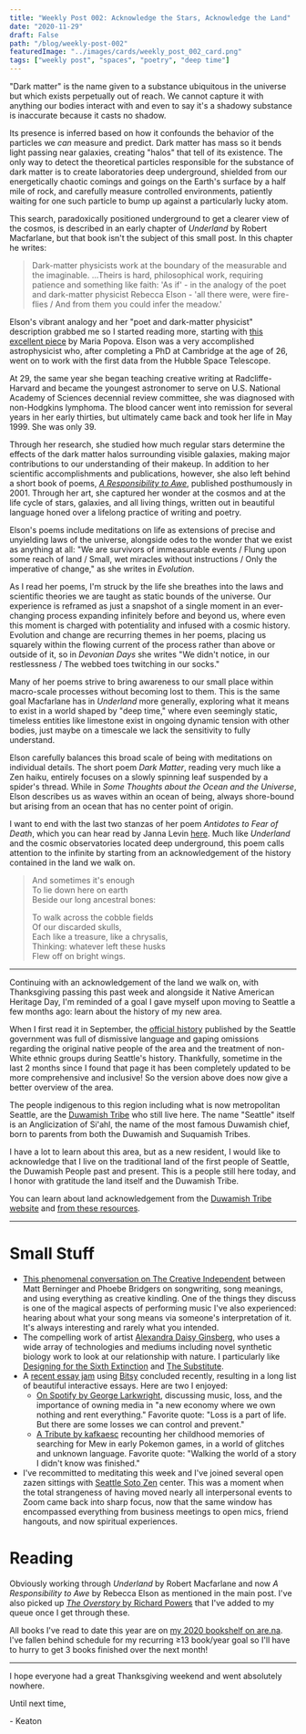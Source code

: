 ```yaml
---
title: "Weekly Post 002: Acknowledge the Stars, Acknowledge the Land"
date: "2020-11-29"
draft: False
path: "/blog/weekly-post-002"
featuredImage: "../images/cards/weekly_post_002_card.png"
tags: ["weekly post", "spaces", "poetry", "deep time"]
---
```


"Dark matter" is the name given to a substance ubiquitous in the universe but which exists perpetually out of reach. We cannot capture it with anything our bodies interact with and even to say it's a shadowy substance is inaccurate because it casts no shadow. 

Its presence is inferred based on how it confounds the behavior of the particles we *can* measure and predict. Dark matter has mass so it bends light passing near galaxies, creating "halos" that tell of its existence. The only way to detect the theoretical particles responsible for the substance of dark matter is to create laboratories deep underground, shielded from our energetically chaotic comings and goings on the Earth's surface by a half mile of rock, and carefully measure controlled environments, patiently waiting for one such particle to bump up against a particularly lucky atom. 

This search, paradoxically positioned underground to get a clearer view of the cosmos, is described in an early chapter of *Underland* by Robert Macfarlane, but that book isn't the subject of this small post. In this chapter he writes: 

> Dark-matter physicists work at the boundary of the measurable and the imaginable. ...Theirs is hard, philosophical work, requiring patience and something like faith: 'As if' - in the analogy of the poet and dark-matter physicist Rebecca Elson - 'all there were, were fire-flies / And from them you could infer the meadow.'

Elson's vibrant analogy and her "poet and dark-matter physicist" description grabbed me so I started reading more, starting with [this excellent piece](https://www.brainpickings.org/2019/04/29/regina-spektor-reads-rebecca-elson/) by Maria Popova. Elson was a very accomplished astrophysicist who, after completing a PhD at Cambridge at the age of 26, went on to work with the first data from the Hubble Space Telescope. 

At 29, the same year she began teaching creative writing at Radcliffe-Harvard and became the youngest astronomer to serve on U.S. National Academy of Sciences decennial review committee, she was diagnosed with non-Hodgkins lymphoma. The blood cancer went into remission for several years in her early thirties, but ultimately came back and took her life in May 1999. She was only 39. 

Through her research, she studied how much regular stars determine the effects of the dark matter halos surrounding visible galaxies, making major contributions to our understanding of their makeup. In addition to her scientific accomplishments and publications, however, she also left behind a short book of poems, *[A Responsibility to Awe](https://www.goodreads.com/book/show/1912586.A_Responsibility_to_Awe)*, published posthumously in 2001. Through her art, she captured her wonder at the cosmos and at the life cycle of stars, galaxies, and all living things, written out in beautiful language honed over a lifelong practice of writing and poetry.

Elson's poems include meditations on life as extensions of precise and unyielding laws of the universe, alongside odes to the wonder that we exist as anything at all: "We are survivors of immeasurable events / Flung upon some reach of land / Small, wet miracles without instructions / Only the imperative of change," as she writes in *Evolution*. 

As I read her poems, I'm struck by the life she breathes into the laws and scientific theories we are taught as static bounds of the universe. Our experience is reframed as just a snapshot of a single moment in an ever-changing process expanding infinitely before and beyond us, where even this moment is charged with potentiality and infused with a cosmic history. Evolution and change are recurring themes in her poems, placing us squarely within the flowing current of the process rather than above or outside of it, so in *Devonian Days* she writes "We didn't notice, in our restlessness / The webbed toes twitching in our socks." 

Many of her poems strive to bring awareness to our small place within macro-scale processes without becoming lost to them. This is the same goal Macfarlane has in *Underland* more generally, exploring what it means to exist in a world shaped by "deep time," where even seemingly static, timeless entities like limestone exist in ongoing dynamic tension with other bodies, just maybe on a timescale we lack the sensitivity to fully understand. 

Elson carefully balances this broad scale of being with meditations on individual details. The short poem *Dark Matter*, reading very much like a Zen haiku, entirely focuses on a slowly spinning leaf suspended by a spider's thread. While in *Some Thoughts about the Ocean and the Universe*, Elson describes us as waves within an ocean of being, always shore-bound but arising from an ocean that has no center point of origin. 

I want to end with the last two stanzas of her poem *Antidotes to Fear of Death*, which you can hear read by Janna Levin [here](https://www.brainpickings.org/2020/04/10/antidotes-to-fear-of-death-rebecca-elson/). Much like *Underland* and the cosmic observatories located deep underground, this poem calls attention to the infinite by starting from an acknowledgement of the history contained in the land we walk on. 

> And sometimes it's enough  
> To lie down here on earth   
> Beside our long ancestral bones:  
> 
> To walk across the cobble fields  
> Of our discarded skulls,  
> Each like a treasure, like a chrysalis,  
> Thinking: whatever left these husks  
> Flew off on bright wings.  

---

Continuing with an acknowledgement of the land we walk on, with Thanksgiving passing this past week and alongside it Native American Heritage Day, I'm reminded of a goal I gave myself upon moving to Seattle a few months ago: learn about the history of my new area. 

When I first read it in September, the [official history](https://www.seattle.gov/cityarchives/seattle-facts/brief-history-of-seattle) published by the Seattle government was full of dismissive language and gaping omissions regarding the original native people of the area and the treatment of non-White ethnic groups during Seattle's history. Thankfully, sometime in the last 2 months since I found that page it has been completely updated to be more comprehensive and inclusive! So the version above does now give a better overview of the area. 

The people indigenous to this region including what is now metropolitan Seattle, are the [Duwamish Tribe](https://www.duwamishtribe.org/) who still live here. The name "Seattle" itself is an Anglicization of Si'ahl, the name of the most famous Duwamish chief, born to parents from both the Duwamish and Suquamish Tribes. 

I have a lot to learn about this area, but as a new resident, I would like to acknowledge that I live on the traditional land of the first people of Seattle, the Duwamish People past and present. This is a people still here today, and I honor with gratitude the land itself and the Duwamish Tribe.

You can learn about land acknowledgement from the [Duwamish Tribe website](https://www.duwamishtribe.org/) and [from these resources](https://www.realrentduwamish.org/land-acknowledgement.html). 

---

# Small Stuff

- [This phenomenal conversation on The Creative Independent](https://thecreativeindependent.com/people/matt-berninger-and-phoebe-bridgers-on-how-they-write-what-they-write/) between Matt Berninger and Phoebe Bridgers on songwriting, song meanings, and using everything as creative kindling. One of the things they discuss is one of the magical aspects of performing music I've also experienced: hearing about what your song means via someone's interpretation of it. It's always interesting and rarely what you intended.
- The compelling work of artist [Alexandra Daisy Ginsberg](https://www.daisyginsberg.com/), who uses a wide array of technologies and mediums including novel synthetic biology work to look at our relationship with nature. I particularly like [Designing for the Sixth Extinction](https://www.daisyginsberg.com/work/designing-for-the-sixth-extinction) and [The Substitute](https://www.daisyginsberg.com/work/the-substitute).
- A [recent essay jam](https://itch.io/jam/the-bitsy-essay-jam/entries) using [Bitsy](http://www.bitsy.org/) concluded recently, resulting in a long list of beautiful interactive essays. Here are two I enjoyed:
    - [On Spotify by George Larkwright](https://larkwrighter.itch.io/on-spotify), discussing music, loss, and the importance of owning media in "a new economy where we own nothing and rent everything." Favorite quote: "Loss is a part of life. But there are some losses we can control and prevent."
    - [A Tribute by kafkaesc](https://kafkaesc.itch.io/a-tribute) recounting her childhood memories of searching for Mew in early Pokemon games, in a world of glitches and unknown language. Favorite quote: "Walking the world of a story I didn't know was finished."
- I've recommitted to meditating this week and I've joined several open zazen sittings with [Seattle Soto Zen](https://seattlesotozen.org/) center. This was a moment when the total strangeness of having moved nearly all interpersonal events to Zoom came back into sharp focus, now that the same window has encompassed everything from business meetings to open mics, friend hangouts, and now spiritual experiences.  

# Reading

Obviously working through *Underland* by Robert Macfarlane and now *A Responsibility to Awe* by Rebecca Elson as mentioned in the main post. I've also picked up [*The Overstory* by Richard Powers](https://www.goodreads.com/book/show/40180098-the-overstory) that I've added to my queue once I get through these. 

All books I've read to date this year are on [my 2020 bookshelf on are.na](https://www.are.na/keaton-armentrout/2020-bookshelf). I've fallen behind schedule for my recurring ≥13 book/year goal so I'll have to hurry to get 3 books finished over the next month! 

---

I hope everyone had a great Thanksgiving weekend and went absolutely nowhere.

Until next time,

\- Keaton
